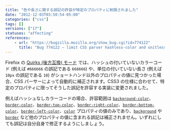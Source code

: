```yaml
---
title: "色や長さに関する誤記の許容が特定のプロパティに制限されました"
date: "2012-12-03T03:50:54-05:00"
categories: ["css"]
tags: []
versions: ["17"]
statuses: "affecting"
references:
    - url: "https://bugzilla.mozilla.org/show_bug.cgi?id=774122"
      title: "Bug 774122 – limit CSS parser hashless-color and unitless-length quirks to only the properties that need them"
---
```

Firefox の [Quirks (後方互換) モード](https://developer.mozilla.org/docs/Mozilla_Quirks_Mode_Behavior) では、ハッシュの付いていないカラーコード (例えば `#666666` の誤記である `666666`) や、単位の付いていない長さ (例えば `10px` の誤記である `10`) がショートハンド以外のプロパティの値に見つかった場合、CSS パーサーによって自動的に補正されます。CSS3 の仕様に合わせて、特定のプロパティに限ってそうした誤記を許容する実装に変更されました。

例えばハッシュなしカラーコードの場合、許容範囲は [`background-color`](https://developer.mozilla.org/docs/CSS/background-color)、[`border-color`](https://developer.mozilla.org/docs/CSS/border-color)、[`border-top-color`](https://developer.mozilla.org/docs/CSS/border-top-color)、[`border-right-color`](https://developer.mozilla.org/docs/CSS/border-right-color)、[`border-bottom-color`](https://developer.mozilla.org/docs/CSS/border-bottom-color)、[`border-left-color`](https://developer.mozilla.org/docs/CSS/border-left-color)、[`color`](https://developer.mozilla.org/docs/CSS/color) プロパティの値のみであり、[`background`](https://developer.mozilla.org/docs/CSS/background) や [`border`](https://developer.mozilla.org/docs/CSS/border) など他のプロパティの値に含まれる誤記は補正されません。いずれにしても誤記は自分自身で修正するようにしましょう。
